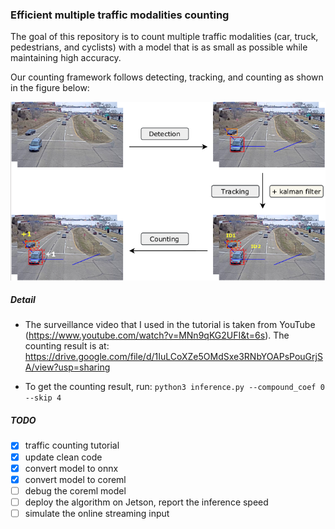 ### Efficient multiple traffic modalities counting

The goal of this repository is to count multiple traffic modalities (car, truck, pedestrians, and cyclists) with a model that is as small as possible while maintaining high accuracy. 

Our counting framework follows detecting, tracking, and counting as shown in the figure below:

![algorithm](imgs/algorithm.png)



##### Detail

- The surveillance video that I used in the tutorial is taken from YouTube (https://www.youtube.com/watch?v=MNn9qKG2UFI&t=6s). The counting result is at: https://drive.google.com/file/d/1IuLCoXZe5OMdSxe3RNbYOAPsPouGrjSA/view?usp=sharing

- To get the counting result, run:
`python3 inference.py --compound_coef 0 --skip 4`

##### TODO
- [x] traffic counting tutorial 
- [x] update clean code
- [x] convert model to onnx
- [x] convert model to coreml
- [ ] debug the coreml model
- [ ] deploy the algorithm on Jetson, report the inference speed
- [ ] simulate the online streaming input